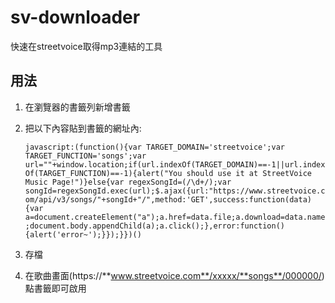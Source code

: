 # sv-downloader
快速在streetvoice取得mp3連結的工具

## 用法
 1. 在瀏覽器的書籤列新增書籤
 2. 把以下內容貼到書籤的網址內:
   
 	`javascript:(function(){var TARGET_DOMAIN='streetvoice';var TARGET_FUNCTION='songs';var url=""+window.location;if(url.indexOf(TARGET_DOMAIN)==-1||url.indexOf(TARGET_FUNCTION)==-1){alert("You should use it at StreetVoice Music Page!")}else{var regexSongId=(/\d+/);var songId=regexSongId.exec(url);$.ajax({url:"https://www.streetvoice.com/api/v3/songs/"+songId+"/",method:'GET',success:function(data){var a=document.createElement("a");a.href=data.file;a.download=data.name;document.body.appendChild(a);a.click();},error:function(){alert('error~');}});}})()`

 3. 存檔
 4. 在歌曲畫面(https://**www.streetvoice.com**/xxxxx/**songs**/000000/)點書籤即可啟用
